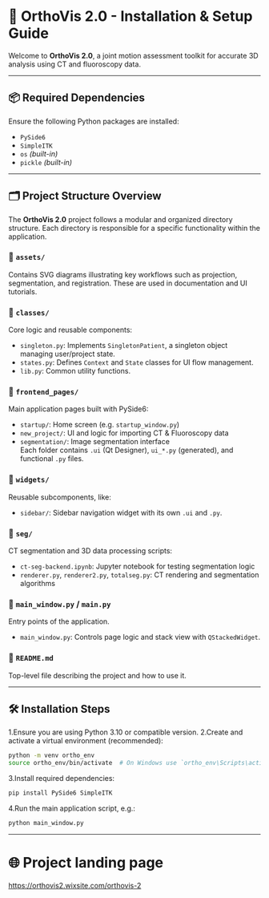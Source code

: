 # 🦴 OrthoVis 2.0 - Installation & Setup Guide

Welcome to **OrthoVis 2.0**, a joint motion assessment toolkit for accurate 3D analysis using CT and fluoroscopy data.

---

## 📦 Required Dependencies

Ensure the following Python packages are installed:

- `PySide6`
- `SimpleITK`
- `os` *(built-in)*
- `pickle` *(built-in)*

---

## 🗂 Project Structure Overview

The **OrthoVis 2.0** project follows a modular and organized directory structure. Each directory is responsible for a specific functionality within the application.

### 📁 `assets/`
Contains SVG diagrams illustrating key workflows such as projection, segmentation, and registration. These are used in documentation and UI tutorials.

### 📁 `classes/`
Core logic and reusable components:
- `singleton.py`: Implements `SingletonPatient`, a singleton object managing user/project state.
- `states.py`: Defines `Context` and `State` classes for UI flow management.
- `lib.py`: Common utility functions.

### 📁 `frontend_pages/`
Main application pages built with PySide6:
- `startup/`: Home screen (e.g. `startup_window.py`)
- `new_project/`: UI and logic for importing CT & Fluoroscopy data
- `segmentation/`: Image segmentation interface  
Each folder contains `.ui` (Qt Designer), `ui_*.py` (generated), and functional `.py` files.

### 📁 `widgets/`
Reusable subcomponents, like:
- `sidebar/`: Sidebar navigation widget with its own `.ui` and `.py`.

### 📁 `seg/`
CT segmentation and 3D data processing scripts:
- `ct-seg-backend.ipynb`: Jupyter notebook for testing segmentation logic
- `renderer.py`, `renderer2.py`, `totalseg.py`: CT rendering and segmentation algorithms

### 📄 `main_window.py` / `main.py`
Entry points of the application.
- `main_window.py`: Controls page logic and stack view with `QStackedWidget`.

### 📄 `README.md`
Top-level file describing the project and how to use it.

---

## 🛠 Installation Steps

1.Ensure you are using Python 3.10 or compatible version.
2.Create and activate a virtual environment (recommended):
   ```bash
   python -m venv ortho_env
   source ortho_env/bin/activate  # On Windows use `ortho_env\Scripts\activate`
   ```
3.Install required dependencies:
   ```bash
   pip install PySide6 SimpleITK
   ```
4.Run the main application script, e.g.:
   ```bash
   python main_window.py
   ```
---

# 🌐 Project landing page

https://orthovis2.wixsite.com/orthovis-2
